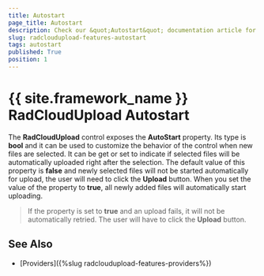```yaml
---
title: Autostart
page_title: Autostart
description: Check our &quot;Autostart&quot; documentation article for the RadCloudUpload {{ site.framework_name }} control.
slug: radcloudupload-features-autostart
tags: autostart
published: True
position: 1
---
```


# {{ site.framework_name }} RadCloudUpload Autostart

The __RadCloudUpload__ control exposes the __AutoStart__ property. Its type is __bool__ and it can be used to customize the behavior of the control when new files are selected. It can be get or set to indicate if selected files will be automatically uploaded right after the selection. The default value of this property is __false__ and newly selected files will not be started automatically for upload, the user will need to click the __Upload__ button. When you set the value of the  property to __true__, all newly added files will automatically start uploading.

>If the property is set to __true__ and an upload fails, it will not be automatically retried. The user will have to click the __Upload__ button.

## See Also
* [Providers]({%slug radcloudupload-features-providers%})
